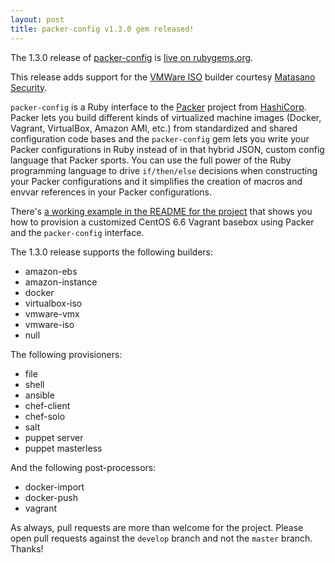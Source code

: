 ```yaml
---
layout: post
title: packer-config v1.3.0 gem released!
---
```


The 1.3.0 release of [packer-config](https://github.com/ianchesal/packer-config) is [live on rubygems.org](https://rubygems.org/gems/packer-config).

This release adds support for the [VMWare ISO](https://www.packer.io/docs/builders/vmware-iso) builder courtesy [Matasano Security](https://github.com/tduehr).

`packer-config` is a Ruby interface to the [Packer](https://packer.io/) project from [HashiCorp](https://hashicorp.com/). Packer lets you build different kinds of virtualized machine images (Docker, Vagrant, VirtualBox, Amazon AMI, etc.) from standardized and shared configuration code bases and the `packer-config` gem lets you write your Packer configurations in Ruby instead of in that hybrid JSON, custom config language that Packer sports. You can use the full power of the Ruby programming language to drive `if/then/else` decisions when constructing your Packer configurations and it simplifies the creation of macros and envvar references in your Packer configurations.

There's [a working example in the README for the project](https://github.com/ianchesal/packer-config#examples) that shows you how to provision a customized CentOS 6.6 Vagrant basebox using Packer and the `packer-config` interface.

The 1.3.0 release supports the following builders:

* amazon-ebs
* amazon-instance
* docker
* virtualbox-iso
* vmware-vmx
* vmware-iso
* null

The following provisioners:

* file
* shell
* ansible
* chef-client
* chef-solo
* salt
* puppet server
* puppet masterless

And the following post-processors:

* docker-import
* docker-push
* vagrant

As always, pull requests are more than welcome for the project. Please open pull requests against the `develop` branch and not the `master` branch. Thanks!

